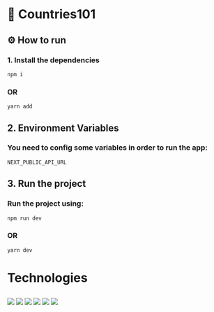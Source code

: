 # 📌 Countries101

## ⚙️ How to run

### 1. Install the dependencies

`npm i`

### OR

`yarn add`

## 2. Environment Variables

### You need to config some variables in order to run the app:

`NEXT_PUBLIC_API_URL`

## 3. Run the project

### Run the project using:

`npm run dev`

### OR

`yarn dev`

# Technologies

<div>
 <img align="center" style="margin-top: 10px;" src="https://img.shields.io/badge/next%20js-000000?style=for-the-badge&logo=nextdotjs&logoColor=white">
   <img align="center" style="margin-top: 10px;" src="https://img.shields.io/badge/TypeScript-007ACC?style=for-the-badge&logo=typescript&logoColor=white">
   <img align="center" style="margin-top: 10px;" src="https://img.shields.io/badge/Tailwind_CSS-38B2AC?style=for-the-badge&logo=tailwind-css&logoColor=white">
   <img align="center" style="margin-top: 10px;" src="https://img.shields.io/badge/shadcn/ui-000?style=for-the-badge&logo=shadcnui&logoColor=white">
   <img align="center" style="margin-top: 10px;" src="https://img.shields.io/badge/react query-FF4154?style=for-the-badge&logo=reactquery&logoColor=FFFFFF">
   <img align="center" style="margin-top: 10px;" src="https://img.shields.io/badge/Axios-5A29E4?style=for-the-badge&logo=axios&logoColor=FFFFFF">
</div>
